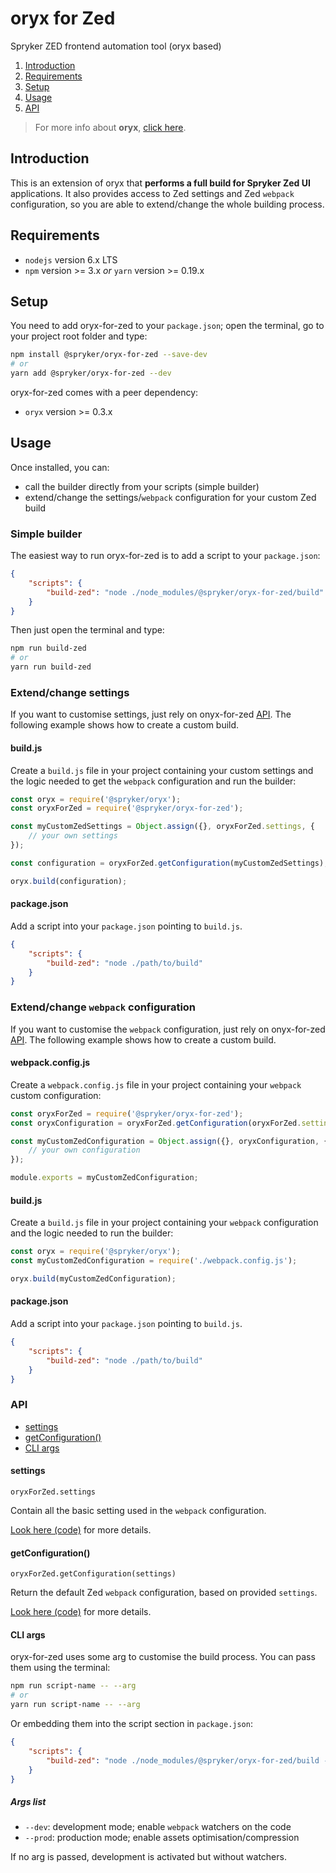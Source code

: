 # oryx for Zed

Spryker ZED frontend automation tool (oryx based)

1. [Introduction](#introduction)
2. [Requirements](#requirements)
3. [Setup](#setup)
4. [Usage](#usage)
5. [API](#api)

> For more info about **oryx**, [click here](https://github.com/spryker/oryx).

## Introduction

This is an extension of oryx that **performs a full build for Spryker Zed UI** applications. 
It also provides access to Zed settings and Zed `webpack` configuration, so you are able
to extend/change the whole building process.

## Requirements

- `nodejs` version 6.x LTS
- `npm` version >= 3.x *or* `yarn` version >= 0.19.x

## Setup

You need to add oryx-for-zed to your `package.json`; 
open the terminal, go to your project root folder and type:

```bash
npm install @spryker/oryx-for-zed --save-dev
# or 
yarn add @spryker/oryx-for-zed --dev
```

oryx-for-zed comes with a peer dependency:

- `oryx` version >= 0.3.x

## Usage

Once installed, you can:

- call the builder directly from your scripts (simple builder)
- extend/change the settings/`webpack` configuration for your custom Zed build

### Simple builder

The easiest way to run oryx-for-zed is to add a script to your `package.json`:

```json
{
    "scripts": {
        "build-zed": "node ./node_modules/@spryker/oryx-for-zed/build"
    }
}
```

Then just open the terminal and type:

```bash
npm run build-zed
# or 
yarn run build-zed
```

### Extend/change settings

If you want to customise settings, just rely on onyx-for-zed [API](#api).
The following example shows how to create a custom build.

#### build.js
Create a `build.js` file in your project containing your custom settings
and the logic needed to get the `webpack` configuration and run the builder:

```js
const oryx = require('@spryker/oryx');
const oryxForZed = require('@spryker/oryx-for-zed');

const myCustomZedSettings = Object.assign({}, oryxForZed.settings, {
    // your own settings
});

const configuration = oryxForZed.getConfiguration(myCustomZedSettings);

oryx.build(configuration);
```

#### package.json
Add a script into your `package.json` pointing to `build.js`. 

```json
{
    "scripts": {
        "build-zed": "node ./path/to/build"
    }
}
```

### Extend/change `webpack` configuration

If you want to customise the `webpack` configuration, just rely on onyx-for-zed [API](#api).
The following example shows how to create a custom build.

#### webpack.config.js
Create a `webpack.config.js` file in your project containing 
your `webpack` custom configuration: 

```js
const oryxForZed = require('@spryker/oryx-for-zed');
const oryxConfiguration = oryxForZed.getConfiguration(oryxForZed.settings);

const myCustomZedConfiguration = Object.assign({}, oryxConfiguration, {
    // your own configuration
});

module.exports = myCustomZedConfiguration;
```

#### build.js
Create a `build.js` file in your project containing your `webpack` configuration 
and the logic needed to run the builder:

```js
const oryx = require('@spryker/oryx');
const myCustomZedConfiguration = require('./webpack.config.js');

oryx.build(myCustomZedConfiguration);
```

#### package.json
Add a script into your `package.json` pointing to `build.js`. 

```json
{
    "scripts": {
        "build-zed": "node ./path/to/build"
    }
}
```

### API

- [settings](#settings)
- [getConfiguration()](#getconfiguration)
- [CLI args](#cli-args)

#### settings

```
oryxForZed.settings
```

Contain all the basic setting used in the `webpack` configuration.

[Look here (code)](https://github.com/spryker/oryx-for-zed/blob/master/lib/settings.js) for more details.

#### getConfiguration()

```
oryxForZed.getConfiguration(settings)
```

Return the default Zed `webpack` configuration, based on provided `settings`.

[Look here (code)](https://github.com/spryker/oryx-for-zed/blob/master/lib/webpack.config.js) for more details.

#### CLI args

oryx-for-zed uses some arg to customise the build process.
You can pass them using the terminal:

```bash
npm run script-name -- --arg
# or 
yarn run script-name -- --arg
```

Or embedding them into the script section in `package.json`:

```json
{
    "scripts": {
        "build-zed": "node ./node_modules/@spryker/oryx-for-zed/build --arg"
    }
}
```

##### Args list

- `--dev`: development mode; enable `webpack` watchers on the code
- `--prod`: production mode; enable assets optimisation/compression

If no arg is passed, development is activated but without watchers.


